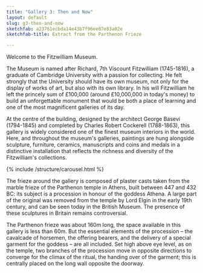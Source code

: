 ```yaml
---
title: "Gallery 3: Then and Now"
layout: default
slug: g3-then-and-now
sketchfab: a23761ecbda14e43b7f96ee07e83a02e
sketchfab-title: Extract from the Parthenon Frieze

---
```

Welcome to the Fitzwilliam Museum.

The Museum is named after Richard, 7th Viscount Fitzwilliam (1745-1816), a graduate of Cambridge University with a passion for collecting. He felt strongly that the University should have its own museum, not only for the display of works of art, but also with its own library. In his will Fitzwilliam he left the princely sum of £100,000 (around £10,000,000 in today's money) to build an unforgettable monument that would be both a place of learning and one of the most magnificent galleries of its day.

At the centre of the building, designed by the architect George Basevi (1794-1845) and completed by Charles Robert Cockerell (1788-1863), this gallery is widely considered one of the finest museum interiors in the world.
Here, and throughout the museum's galleries, paintings are hung alongside sculpture, furniture, ceramics, manuscripts and coins and medals in a distinctive installation that reflects the richness and diversity of the Fitzwilliam's collections.

{% include /structure/carousel.html %}

The frieze around the gallery is composed of plaster casts taken
from the marble frieze of the Parthenon temple in Athens, built
between 447 and 432 BC: its subject is a procession in honour of
the goddess Athena. A large part of the original was removed from
the temple by Lord Elgin in the early 19th century, and can be seen
today in the British Museum. The presence of these sculptures in
Britain remains controversial.

The Parthenon frieze was about 160m long, the space available
in this gallery is less than 60m. But the essential elements of the
procession – the cavalcade of horsemen, the offering bearers, and
the delivery of a special garment for the goddess – are all included.
Set high above eye level, as on the temple, two branches of the
procession move in opposite directions to converge for the climax
of the ritual, the handing over of the garment; this is centrally
placed on the long wall opposite the doorway.
